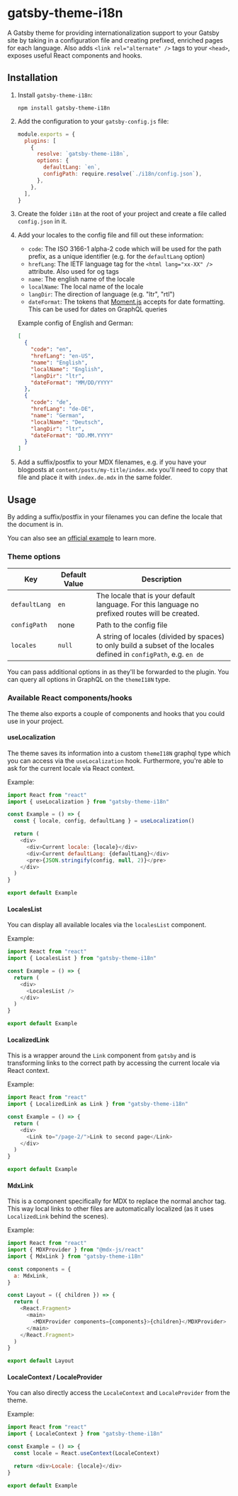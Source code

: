 # gatsby-theme-i18n

A Gatsby theme for providing internationalization support to your Gatsby site by taking in a configuration file and creating prefixed, enriched pages for each language. Also adds `<link rel="alternate" />` tags to your `<head>`, exposes useful React components and hooks.

## Installation

1. Install `gatsby-theme-i18n`:

   ```shell
   npm install gatsby-theme-i18n
   ```

2. Add the configuration to your `gatsby-config.js` file:

   ```js:title=gatsby-config.js
   module.exports = {
     plugins: [
       {
         resolve: `gatsby-theme-i18n`,
         options: {
           defaultLang: `en`,
           configPath: require.resolve(`./i18n/config.json`),
         },
       },
     ],
   }
   ```

3. Create the folder `i18n` at the root of your project and create a file called `config.json` in it.

4. Add your locales to the config file and fill out these information:

   - `code`: The ISO 3166-1 alpha-2 code which will be used for the path prefix, as a unique identifier (e.g. for the `defaultLang` option)
   - `hrefLang`: The IETF language tag for the `<html lang="xx-XX" />` attribute. Also used for og tags
   - `name`: The english name of the locale
   - `localName`: The local name of the locale
   - `langDir`: The direction of language (e.g. "ltr", "rtl")
   - `dateFormat`: The tokens that [Moment.js](https://momentjs.com/docs/#/parsing/string-format/) accepts for date formatting. This can be used for dates on GraphQL queries

   Example config of English and German:

   ```json
   [
     {
       "code": "en",
       "hrefLang": "en-US",
       "name": "English",
       "localName": "English",
       "langDir": "ltr",
       "dateFormat": "MM/DD/YYYY"
     },
     {
       "code": "de",
       "hrefLang": "de-DE",
       "name": "German",
       "localName": "Deutsch",
       "langDir": "ltr",
       "dateFormat": "DD.MM.YYYY"
     }
   ]
   ```

5. Add a suffix/postfix to your MDX filenames, e.g. if you have your blogposts at `content/posts/my-title/index.mdx` you'll need to copy that file and place it with `index.de.mdx` in the same folder.

## Usage

By adding a suffix/postfix in your filenames you can define the locale that the document is in.

You can also see an [official example](https://github.com/gatsbyjs/themes/tree/master/starters/example-i18n) to learn more.

### Theme options

| Key           | Default Value | Description                                                                                                         |
| ------------- | ------------- | ------------------------------------------------------------------------------------------------------------------- |
| `defaultLang` | `en`          | The locale that is your default language. For this language no prefixed routes will be created.                     |
| `configPath`  | none          | Path to the config file                                                                                             |
| `locales`     | `null`        | A string of locales (divided by spaces) to only build a subset of the locales defined in `configPath`, e.g. `en de` |

You can pass additional options in as they'll be forwarded to the plugin. You can query all options in GraphQL on the `themeI18N` type.

### Available React components/hooks

The theme also exports a couple of components and hooks that you could use in your project.

#### useLocalization

The theme saves its information into a custom `themeI18N` graphql type which you can access via the `useLocalization` hook. Furthermore, you're able to ask for the current locale via React context.

Example:

```js
import React from "react"
import { useLocalization } from "gatsby-theme-i18n"

const Example = () => {
  const { locale, config, defaultLang } = useLocalization()

  return (
    <div>
      <div>Current locale: {locale}</div>
      <div>Current defaultLang: {defaultLang}</div>
      <pre>{JSON.stringify(config, null, 2)}</pre>
    </div>
  )
}

export default Example
```

#### LocalesList

You can display all available locales via the `localesList` component.

Example:

```js
import React from "react"
import { LocalesList } from "gatsby-theme-i18n"

const Example = () => {
  return (
    <div>
      <LocalesList />
    </div>
  )
}

export default Example
```

#### LocalizedLink

This is a wrapper around the `Link` component from `gatsby` and is transforming links to the correct path by accessing the current locale via React context.

Example:

```js
import React from "react"
import { LocalizedLink as Link } from "gatsby-theme-i18n"

const Example = () => {
  return (
    <div>
      <Link to="/page-2/">Link to second page</Link>
    </div>
  )
}

export default Example
```

#### MdxLink

This is a component specifically for MDX to replace the normal anchor tag. This way local links to other files are automatically localized (as it uses `LocalizedLink` behind the scenes).

Example:

```js
import React from "react"
import { MDXProvider } from "@mdx-js/react"
import { MdxLink } from "gatsby-theme-i18n"

const components = {
  a: MdxLink,
}

const Layout = ({ children }) => {
  return (
    <React.Fragment>
      <main>
        <MDXProvider components={components}>{children}</MDXProvider>
      </main>
    </React.Fragment>
  )
}

export default Layout
```

#### LocaleContext / LocaleProvider

You can also directly access the `LocaleContext` and `LocaleProvider` from the theme.

Example:

```js
import React from "react"
import { LocaleContext } from "gatsby-theme-i18n"

const Example = () => {
  const locale = React.useContext(LocaleContext)

  return <div>Locale: {locale}</div>
}

export default Example
```
